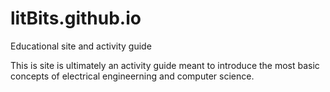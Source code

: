 # litBits.github.io
Educational site and activity guide
<p>This is site is ultimately an activity guide meant to introduce the most basic concepts of electrical engineerning and computer science.</p>
